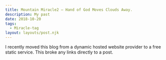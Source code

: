 ```yaml
---
title: Mountain Miracle2 – Hand of God Moves Clouds Away.
description: My past
date: 2018-10-20
tags:
  - Miracle-tag
layout: layouts/post.njk
---
```



I recently moved this blog from a dynamic hosted website provider to a free static service. This broke any links directly to a post.
